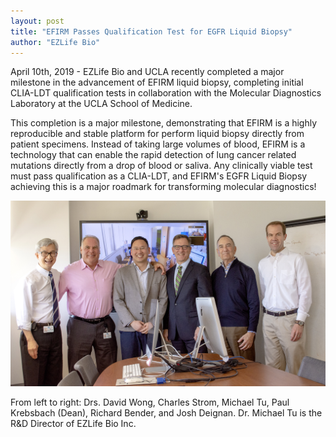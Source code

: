 ```yaml
---
layout: post
title: "EFIRM Passes Qualification Test for EGFR Liquid Biopsy"
author: "EZLife Bio"
---
```


April 10th, 2019 - EZLife Bio and UCLA recently completed a major milestone in the advancement of EFIRM liquid biopsy, completing initial CLIA-LDT qualification tests in collaboration with the Molecular Diagnostics Laboratory at the UCLA School of Medicine.

This completion is a major milestone, demonstrating that EFIRM is a highly reproducible and stable platform for perform liquid biopsy directly from patient specimens. Instead of taking large volumes of blood, EFIRM is a technology that can enable the rapid detection of lung cancer related mutations directly from a drop of blood or saliva. Any clinically viable test must pass qualification as a CLIA-LDT, and EFIRM's EGFR Liquid Biopsy achieving this is a major roadmark for transforming molecular diagnostics!


<img src="/img/news/2019-04-10-clia-ldt-efirm.jpg">

From left to right: Drs. David Wong, Charles Strom, Michael Tu, Paul Krebsbach (Dean), Richard Bender, and Josh Deignan. Dr. Michael Tu is the R&D Director of EZLife Bio Inc. 
